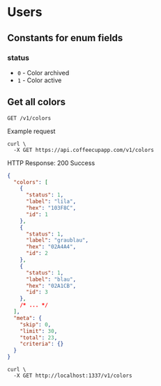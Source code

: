 # Users

## Constants for enum fields

### status

- `0` - Color archived
- `1` - Color active


## Get all colors

`GET /v1/colors`

Example request

```shell
curl \
  -X GET https://api.coffeecupapp.com/v1/colors
```

HTTP Response: 200 Success

```json
{
  "colors": [
    {
      "status": 1,
      "label": "lila",
      "hex": "103F8C",
      "id": 1
    },
    {
      "status": 1,
      "label": "graublau",
      "hex": "02A4A4",
      "id": 2
    },
    {
      "status": 1,
      "label": "blau",
      "hex": "02A1CB",
      "id": 3
    },
    /* ... */
  ],
  "meta": {
    "skip": 0,
    "limit": 30,
    "total": 23,
    "criteria": {}
  }
}
```


```shell
curl \
  -X GET http://localhost:1337/v1/colors
```
